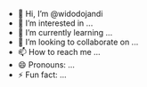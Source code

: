 - 👋 Hi, I’m @widodojandi
- 👀 I’m interested in ...
- 🌱 I’m currently learning ...
- 💞️ I’m looking to collaborate on ...
- 📫 How to reach me ...
- 😄 Pronouns: ...
- ⚡ Fun fact: ...

<!---
widodojandi/widodojandi is a ✨ special ✨ repository because its `README.md` (this file) appears on your GitHub profile.
You can click the Preview link to take a look at your changes.
--->
